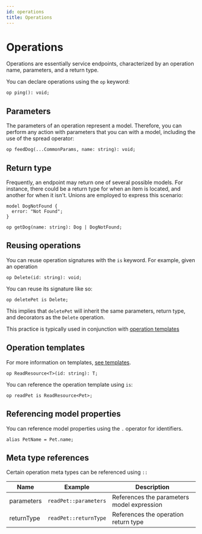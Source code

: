 ```yaml
---
id: operations
title: Operations
---
```


# Operations

Operations are essentially service endpoints, characterized by an operation name, parameters, and a return type.

You can declare operations using the `op` keyword:

```typespec
op ping(): void;
```

## Parameters

The parameters of an operation represent a model. Therefore, you can perform any action with parameters that you can with a model, including the use of the spread operator:

```typespec
op feedDog(...CommonParams, name: string): void;
```

## Return type

Frequently, an endpoint may return one of several possible models. For instance, there could be a return type for when an item is located, and another for when it isn't. Unions are employed to express this scenario:

```typespec
model DogNotFound {
  error: "Not Found";
}

op getDog(name: string): Dog | DogNotFound;
```

## Reusing operations

You can reuse operation signatures with the `is` keyword. For example, given an operation

```typespec
op Delete(id: string): void;
```

You can reuse its signature like so:

```typespec
op deletePet is Delete;
```

This implies that `deletePet` will inherit the same parameters, return type, and decorators as the `Delete` operation.

This practice is typically used in conjunction with [operation templates](#operation-templates)

## Operation templates

For more information on templates, [see templates](./templates.md).

```typespec
op ReadResource<T>(id: string): T;
```

You can reference the operation template using `is`:

```typespec
op readPet is ReadResource<Pet>;
```

## Referencing model properties

You can reference model properties using the `.` operator for identifiers.

```tsp
alias PetName = Pet.name;
```

## Meta type references

Certain operation meta types can be referenced using `::`

| Name       | Example               | Description                                |
| ---------- | --------------------- | ------------------------------------------ |
| parameters | `readPet::parameters` | References the parameters model expression |
| returnType | `readPet::returnType` | References the operation return type       |
